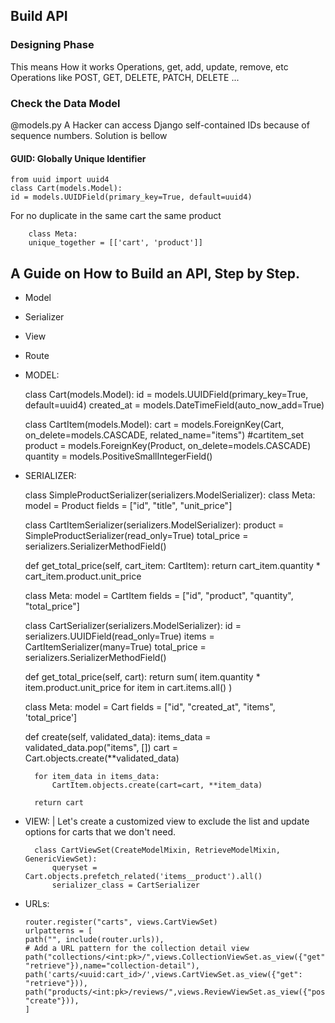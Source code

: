 ## Build API
### Designing Phase
This means How it works Operations, get, add, update, remove, etc
Operations like 
POST, GET, DELETE, PATCH, DELETE ...
### Check the Data Model 
@models.py
A Hacker can access Django self-contained IDs because of sequence numbers. Solution is bellow
#### GUID: Globally Unique Identifier
    from uuid import uuid4
    class Cart(models.Model):
    id = models.UUIDField(primary_key=True, default=uuid4)
For no duplicate in the same cart the same product

        class Meta:
        unique_together = [['cart', 'product']]
## A Guide on How to Build an API, Step by Step.
- Model
- Serializer
- View
- Route

- MODEL:

    class Cart(models.Model):
        id = models.UUIDField(primary_key=True, default=uuid4)
        created_at = models.DateTimeField(auto_now_add=True)

    class CartItem(models.Model):
        cart = models.ForeignKey(Cart, on_delete=models.CASCADE, related_name="items") #cartitem_set 
        product = models.ForeignKey(Product, on_delete=models.CASCADE)
        quantity = models.PositiveSmallIntegerField()
- SERIALIZER:

   
    class SimpleProductSerializer(serializers.ModelSerializer):
    class Meta:
        model = Product
        fields = ["id", "title", "unit_price"]


    class CartItemSerializer(serializers.ModelSerializer):
        product = SimpleProductSerializer(read_only=True)
        total_price = serializers.SerializerMethodField()

    def get_total_price(self, cart_item: CartItem):
        return cart_item.quantity * cart_item.product.unit_price

    class Meta:
        model = CartItem
        fields = ["id", "product", "quantity", "total_price"]


    class CartSerializer(serializers.ModelSerializer):
        id = serializers.UUIDField(read_only=True)
        items = CartItemSerializer(many=True)
        total_price = serializers.SerializerMethodField()

    def get_total_price(self, cart):
        return sum(
            item.quantity * item.product.unit_price for item in cart.items.all()
        )

    class Meta:
        model = Cart
        fields = ["id", "created_at", "items", 'total_price']

    def create(self, validated_data):
        items_data = validated_data.pop("items", [])
        cart = Cart.objects.create(**validated_data)

        for item_data in items_data:
            CartItem.objects.create(cart=cart, **item_data)

        return cart


- VIEW: | Let's create a customized view to exclude the list and update options for carts that we don't need.

        class CartViewSet(CreateModelMixin, RetrieveModelMixin, GenericViewSet):
            queryset = Cart.objects.prefetch_related('items__product').all()
            serializer_class = CartSerializer
- URLs:

      router.register("carts", views.CartViewSet)
      urlpatterns = [
      path("", include(router.urls)),
      # Add a URL pattern for the collection detail view
      path("collections/<int:pk>/",views.CollectionViewSet.as_view({"get": "retrieve"}),name="collection-detail"),
      path('carts/<uuid:cart_id>/',views.CartViewSet.as_view({"get": "retrieve"})),
      path("products/<int:pk>/reviews/",views.ReviewViewSet.as_view({"post": "create"})),
      ]

         
